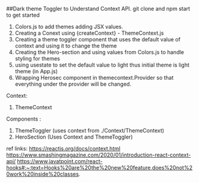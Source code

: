 ##Dark theme Toggler to Understand Context API.
git clone and npm start to get started 

1. Colors.js to add themes adding JSX values.
2. Creating a Conext using {createContext} - ThemeContext.js
3. Creating a theme toggler component that uses the default value of context and using it to change the theme
4. Creating the Hero-section and using values from Colors.js to handle styling for themes
5. using usestate to set the default value to light thus initial theme is light theme (in App.js)
6. Wrapping Herosec component in themecontext.Provider so that everything under the provider will be changed.

Context:
1. ThemeContext 

Components :
1. ThemeToggler (uses context from ./Context/ThemeContext)
2. HeroSection (Uses Context and ThemeToggler)

ref links:
https://reactjs.org/docs/context.html
https://www.smashingmagazine.com/2020/01/introduction-react-context-api/
https://www.javatpoint.com/react-hooks#:~:text=Hooks%20are%20the%20new%20feature,does%20not%20work%20inside%20classes.

